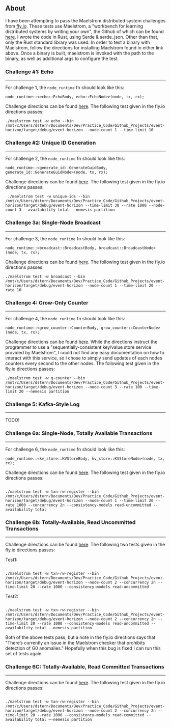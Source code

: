 ## About

I have been attempting to pass the Maelstrom distributed system challenges from [fly.io](https://fly.io/dist-sys/). These tests use Maelstrom, a
"workbench for learning distributed systems by writing your own", the Github of which can be found [here](https://github.com/jepsen-io/maelstrom).
I wrote the code in Rust, using Serde & serde_json. Other than that, only the Rust standard library was used. In order to test a binary with Maelstrom, follow the directions for installing Maelstrom found in either
link above. Once a binary is built, maelstrom is invoked with the path to the binary, as well as additional args to configure the test.

### Challenge #1: Echo

---

For challenge 1, the `node_runtime` fn should look like this:

```
node_runtime::<echo::EchoBody, echo::EchoNode>(node, tx, rx);
```

Challenge directions can be found [here](https://fly.io/dist-sys/1/).
The following test given in the fly.io directions passes:

```
./maelstrom test -w echo --bin /mnt/c/Users/dstern/Documents/Dev/Practice_Code/Github_Projects/event-horizon/target/debug/event-horizon --node-count 1 --time-limit 10
```

### Challenge #2: Unique ID Generation

---

For challenge 2, the `node_runtime` fn should look like this:

```
node_runtime::<generate_id::GenerateGuidBody, generate_id::GenerateGuidNode>(node, tx, rx);
```

Challenge directions can be found [here](https://fly.io/dist-sys/2/).
The following test given in the fly.io directions passes:

```
 ./maelstrom test -w unique-ids --bin /mnt/c/Users/dstern/Documents/Dev/Practice_Code/Github_Projects/event-horizon/target/debug/event-horizon --time-limit 30 --rate 1000 --node-count 3 --availability total --nemesis partition
```

### Challenge 3a: Single-Node Broadcast

---

For challenge 3, the `node_runtime` fn should look like this:

```
node_runtime::<broadcast::BroadcastBody, broadcast::BroadcastNode>(node, tx, rx);
```

Challenge directions can be found [here](https://fly.io/dist-sys/3a/).
The following test given in the fly.io directions passes:

```
./maelstrom test -w broadcast --bin /mnt/c/Users/dstern/Documents/Dev/Practice_Code/Github_Projects/event-horizon/target/debug/event-horizon --node-count 1 --time-limit 20 --rate 10
```

### Challenge 4: Grow-Only Counter

---

For challenge 4, the `node_runtime` fn should look like this:

```
node_runtime::<grow_counter::CounterBody, grow_counter::CounterNode>(node, tx, rx);
```

Challenge directions can be found [here](https://fly.io/dist-sys/4/). While the directions instruct
the programmer to use a "sequentially-consistent key/value store service provided by Maelstrom", I could not
find any easy documentation on how to interact with this service, so I chose to simply send updates of each nodes
counters every second to the other nodes.
The following test given in the fly.io directions passes:

```
./maelstrom test -w g-counter --bin /mnt/c/Users/dstern/Documents/Dev/Practice_Code/Github_Projects/event-horizon/target/debug/event-horizon --node-count 3 --rate 100 --time-limit 20 --nemesis partition
```

### Challenge 5: Kafka-Style Log

---

TODO!

### Challenge 6a: Single-Node, Totally Available Transactions

---

For challenge 6, the `node_runtime` fn should look like this:

```
node_runtime::<kv_store::KVStoreBody, kv_store::KVStoreNode>(node, tx, rx);
```

Challenge directions can be found [here](https://fly.io/dist-sys/6a/).
The following test given in the fly.io directions passes:

```

./maelstrom test -w txn-rw-register --bin /mnt/c/Users/dstern/Documents/Dev/Practice_Code/Github_Projects/event-horizon/target/debug/event-horizon --node-count 1 --time-limit 20 --rate 1000 --concurrency 2n --consistency-models read-uncommitted --availability total

```

### Challenge 6b: Totally-Available, Read Uncommitted Transactions

---

Challenge directions can be found [here](https://fly.io/dist-sys/6b/).
The following two tests given in the fly.io directions passes:

Test1:

```

./maelstrom test -w txn-rw-register --bin /mnt/c/Users/dstern/Documents/Dev/Practice_Code/Github_Projects/event-horizon/target/debug/event-horizon --node-count 2 --concurrency 2n --time-limit 20 --rate 1000 --consistency-models read-uncommitted

```

Test2:

```

./maelstrom test -w txn-rw-register --bin /mnt/c/Users/dstern/Documents/Dev/Practice_Code/Github_Projects/event-horizon/target/debug/event-horizon --node-count 2 --concurrency 2n --time-limit 20 --rate 1000 --consistency-models read-uncommitted --availability total --nemesis partition

```

Both of the above tests pass, but a note in the fly.io directions
says that "There’s currently an issue in the Maelstrom checker that prohibits detection of G0 anomalies." Hopefully when this bug is fixed I can
run this set of tests again.

### Challenge 6C: Totally-Available, Read Committed Transactions

---

Challenge directions can be found [here](https://fly.io/dist-sys/6b/).
The following test given in the fly.io directions passes:

```

./maelstrom test -w txn-rw-register --bin /mnt/c/Users/dstern/Documents/Dev/Practice_Code/Github_Projects/event-horizon/target/debug/event-horizon --node-count 2 --concurrency 2n --time-limit 20 --rate 1000 --consistency-models read-committed --availability total –-nemesis partition

```
